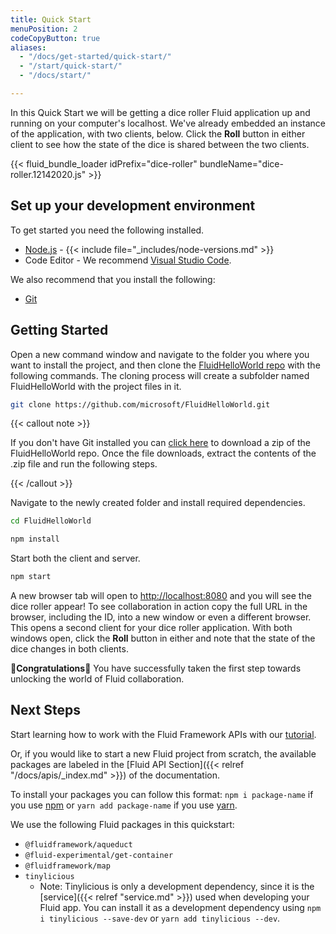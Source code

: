 ```yaml
---
title: Quick Start
menuPosition: 2
codeCopyButton: true
aliases:
  - "/docs/get-started/quick-start/"
  - "/start/quick-start/"
  - "/docs/start/"

---
```


In this Quick Start we will be getting a dice roller Fluid application up and running on your computer's
localhost. We've already embedded an instance of the application, with two clients, below. Click the **Roll**
button in either client to see how the state of the dice is shared between the two clients.

{{< fluid_bundle_loader idPrefix="dice-roller"
bundleName="dice-roller.12142020.js" >}}

## Set up your development environment

To get started you need the following installed.

- [Node.js](https://nodejs.org/en/download) - {{< include file="_includes/node-versions.md" >}}
- Code Editor - We recommend [Visual Studio Code](https://code.visualstudio.com/).

We also recommend that you install the following:

- [Git](https://git-scm.com/downloads)

## Getting Started

Open a new command window and navigate to the folder you where you want to install the project, and then clone the
[FluidHelloWorld repo](https://github.com/microsoft/FluidHelloWorld) with the following commands. The cloning process
will create a subfolder named FluidHelloWorld with the project files in it.

```bash
git clone https://github.com/microsoft/FluidHelloWorld.git
```

{{< callout note >}}

If you don't have Git installed you can [click here](https://github.com/microsoft/FluidHelloWorld/archive/main.zip) to
download a zip of the FluidHelloWorld repo. Once the file downloads, extract the contents of the .zip file and run the
following steps.

{{< /callout >}}

Navigate to the newly created folder and install required dependencies.

```bash
cd FluidHelloWorld
```

```bash
npm install
```

Start both the client and server.

```bash
npm start
```

A new browser tab will open to <http://localhost:8080> and you will see the dice roller appear! To see collaboration in
action copy the full URL in the browser, including the ID, into a new window or even a different browser. This opens a
second client for your dice roller application. With both windows open, click the **Roll** button in either and note
that the state of the dice changes in both clients.

🥳**Congratulations**🎉 You have successfully taken the first step towards unlocking the world of Fluid collaboration.

## Next Steps

Start learning how to work with the Fluid Framework APIs with our [tutorial](./tutorial.md).

Or, if you would like to start a new Fluid project from scratch, the available packages
are labeled in the [Fluid API Section]({{< relref "/docs/apis/_index.md" >}}) of the documentation.

To install your packages you can follow this format: `npm i package-name` if you use [npm](https://docs.npmjs.com/) or
`yarn add package-name` if you use [yarn](https://yarnpkg.com/).

We use the following Fluid packages in this quickstart:

- `@fluidframework/aqueduct`
- `@fluid-experimental/get-container`
- `@fluidframework/map`
- `tinylicious`
  - Note: Tinylicious is only a development dependency, since it is the
    [service]({{< relref "service.md" >}}) used when developing your Fluid app. You can install it as
    a development dependency using `npm i tinylicious --save-dev` or `yarn add tinylicious --dev`.
